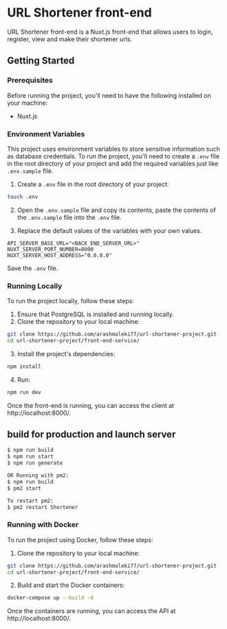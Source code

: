 # URL Shortener front-end

URL Shortener front-end is a Nuxt.js front-end that allows users to login, register, view and make their shortener urls.
## Getting Started

### Prerequisites

Before running the project, you'll need to have the following installed on your machine:

- Nuxt.js

### Environment Variables

This project uses environment variables to store sensitive information such as database credentials. To run the project, you'll need to create a `.env` file in the root directory of your project and add the required variables just like `.env.sample` file.

1. Create a `.env` file in the root directory of your project:

```bash
touch .env
```

2. Open the `.env.sample` file and copy its contents, paste the contents of the `.env.sample` file into the `.env` file.

3. Replace the default values of the variables with your own values.

```
API_SERVER_BASE_URL="<BACK_END_SERVER_URL>"
NUXT_SERVER_PORT_NUMBER=8000
NUXT_SERVER_HOST_ADDRESS="0.0.0.0"
```

Save the `.env` file.

### Running Locally

To run the project locally, follow these steps:

1. Ensure that PostgreSQL is installed and running locally.
2. Clone the repository to your local machine:

```bash
git clone https://github.com/arashmaleki77/url-shortener-project.git
cd url-shortener-project/front-end-service/
```

3. Install the project's dependencies:

```bash
npm install
```

4. Run:

````bash
npm run dev
````

Once the front-end is running, you can access the client at http://localhost:8000/.

## build for production and launch server

```bash
$ npm run build
$ npm run start
$ npm run generate

OR Running with pm2:
$ npm run build
$ pm2 start

To restart pm2:
$ pm2 restart Shortener
```

### Running with Docker

To run the project using Docker, follow these steps:

1. Clone the repository to your local machine:

```bash
git clone https://github.com/arashmaleki77/url-shortener-project.git
cd url-shortener-project/front-end-service/
```

2. Build and start the Docker containers:

````bash
docker-compose up --build -d
````

Once the containers are running, you can access the API at http://localhost:8000/.





